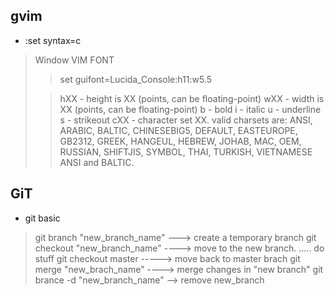 ## gvim

* :set syntax=c

> Window VIM FONT
> > set guifont=Lucida_Console:h11:w5.5
> 
> > hXX - height is XX (points, can be floating-point)
> > wXX - width is XX (points, can be floating-point)
> > b   - bold
> > i   - italic
> > u   - underline
> > s   - strikeout
> > cXX - character set XX. valid charsets are: ANSI, ARABIC,
> >       BALTIC, CHINESEBIG5, DEFAULT, EASTEUROPE, GB2312, GREEK,
> >       HANGEUL, HEBREW, JOHAB, MAC, OEM, RUSSIAN, SHIFTJIS,
> >       SYMBOL, THAI, TURKISH, VIETNAMESE ANSI and BALTIC.
> > 



## GiT

* git basic

> git branch "new_branch_name" ---> create a temporary branch
> git checkout "new_branch_name" ----> move to the new branch.
> ..... do stuff
> git checkout master -----> move back to master brach
> git merge "new_brach_name"  ----> merge changes in "new branch"
> git brance -d "new_branch_name" --> remove new_branch


